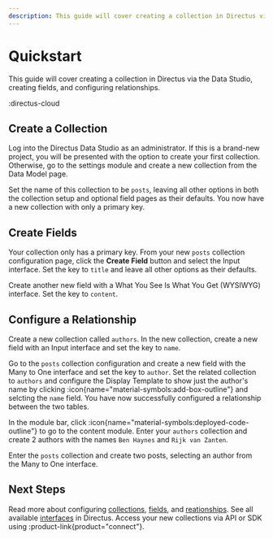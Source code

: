 ```yaml
---
description: This guide will cover creating a collection in Directus via the Data Studio, creating fields, and configurng relationships.
---
```


# Quickstart

This guide will cover creating a collection in Directus via the Data Studio, creating fields, and configuring relationships.

:directus-cloud

## Create a Collection

Log into the Directus Data Studio as an administrator. If this is a brand-new project, you will be presented with the option to create your first collection. Otherwise, go to the settings module and create a new collection from the Data Model page.

Set the name of this collection to be `posts`, leaving all other options in both the collection setup and optional field pages as their defaults. You now have a new collection with only a primary key.

<!-- TODO: Screenshot of brand new, default collection settings page with only an ID -->

## Create Fields

Your collection only has a primary key. From your new `posts` collection configuration page, click the **Create Field** button and select the Input interface. Set the key to `title` and leave all other options as their defaults.

Create another new field with a What You See Is What You Get (WYSIWYG) interface. Set the key to `content`.

## Configure a Relationship

Create a new collection called `authors`. In the new collection, create a new field with an Input interface and set the key to `name`.

Go to the `posts` collection configuration and create a new field with the Many to One interface and set the key to `author`. Set the related collection to `authors` and configure the Display Template to show just the author's name by clicking :icon{name="material-symbols:add-box-outline"} and selcting the `name` field. You have now successfully configured a relationship between the two tables.

In the module bar, click :icon{name="material-symbols:deployed-code-outline"} to go to the content module. Enter your `authors` collection and create 2 authors with the names `Ben Haynes` and `Rijk van Zanten`.

Enter the `posts` collection and create two posts, selecting an author from the Many to One interface.

<!-- TODO: Screenshot of full editor page with fake post written (from demo data repo) and the autor dropdown expanded. -->

<!-- TODO: Screenshot of both collection setting pages side by side. -->

## Next Steps

Read more about configuring [collections](/data-modeling/collections), [fields](/data-modeling/fields), and [reationships](/data-modeling/reationships). See all available [interfaces](/data-modeling/interfaces) in Directus. Access your new collections via API or SDK using :product-link{product="connect"}.
